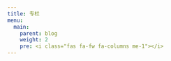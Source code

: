 ```yaml
---
title: 专栏
menu:
  main:
    parent: blog
    weight: 2
    pre: <i class="fas fa-fw fa-columns me-1"></i>
---
```

